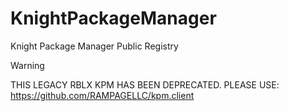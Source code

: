 # KnightPackageManager
Knight Package Manager Public Registry

> [!WARNING]  
> THIS LEGACY RBLX KPM HAS BEEN DEPRECATED. PLEASE USE: https://github.com/RAMPAGELLC/kpm.client
